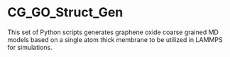 # CG_GO_Struct_Gen
This set of Python scripts generates graphene oxide coarse grained MD models based on a single atom thick membrane to be utilized in LAMMPS for simulations.
